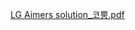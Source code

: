 [LG Aimers solution_코뿡.pdf](https://github.com/S2ongYeon/Online-channel-product-sales-forecast/files/14236419/LG.Aimers.solution_.pdf)
